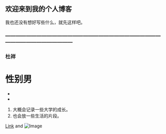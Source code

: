 ## 欢迎来到我的个人博客

我也还没有想好写些什么，就先这样吧。

### ———————————————————————————————————————————

### 杜祥
# 性别男

- 
- 

1. 大概会记录一些大学的成长。
2. 也会放一些生活的片段。


[Link](url) and ![Image](src)
